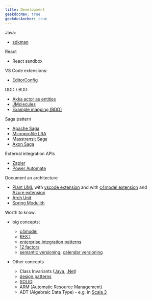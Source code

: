 ```yaml
---
title: Development
geekdocNav: true
geekdocAnchor: true
---
```


Java:

- [sdkman](https://sdkman.io/)

React

- React sandbox

VS Code extensions:

- [EditorConfig](https://marketplace.visualstudio.com/items?itemName=EditorConfig.EditorConfig)

DDD / BDD

- [Akka actor as entities](https://doc.akka.io/docs/akka/current/typed/cluster-sharding.html#introduction)
- [JMolecules](https://github.com/xmolecules/jmolecules)
- [Example mapping (BDD)](https://school.cucumber.io/courses/take/bdd-with-cucumber-java/lessons/29119183-example-mapping-how)

Saga pattern

- [Apache Saga](https://camel.apache.org/components/4.0.x/eips/saga-eip.html)
- [Microprofile LRA](https://microprofile.io/specifications/microprofile-lra/)
- [Masstransit Saga](https://masstransit.io/documentation/patterns/saga)
- [Axon Saga](https://docs.axoniq.io/reference-guide/axon-framework/sagas)

External integration APIs

- [Zapier](https://zapier.com/)
- [Power Automate](https://make.powerautomate.com/)

Document an architecture

- [Plant UML](https://plantuml.com/) with [vscode extension](https://marketplace.visualstudio.com/items?itemName=jebbs.plantuml) and with [c4model extension](https://github.com/plantuml-stdlib/C4-PlantUML) and [Azure extension](https://github.com/plantuml-stdlib/Azure-PlantUML)
- [Arch Unit](https://www.archunit.org/)
- [Spring Modulith](https://spring.io/projects/spring-modulith)

Worth to know:
  
- big concepts:

  - [c4model](https://c4model.com/)
  - [REST](https://www.restapitutorial.com/)
  - [enterprise integration patterns](https://www.enterpriseintegrationpatterns.com/)
  - [12 factors](https://12factor.net/pl/)
  - [semantic versioning](https://semver.org/), [calendar versioning](https://calver.org/)

- Other concepts
  - Class Invariants ([Java](https://docs.oracle.com/cd/E19683-01/806-7930/assert-13/index.html), [.Net](https://learn.microsoft.com/en-us/dotnet/framework/debug-trace-profile/code-contracts?redirectedfrom=MSDN))
  - [design patterns](https://en.wikipedia.org/wiki/Software_design_pattern)
  - [SOLID](https://pl.wikipedia.org/wiki/SOLID)
  - ARM (Automatic Resource Management)
  - ADT (Algebraic Data Type) - e.g. in [Scala 3](https://www.slideshare.net/pjschwarz/scala-3-by-example-algebraic-data-types-for-domain-driven-design-part-1)
